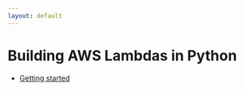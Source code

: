 ```yaml
---
layout: default
---
```


# Building AWS Lambdas in Python

* [Getting started](./2021/03/07/getting-started.html)
